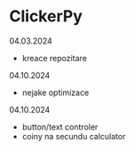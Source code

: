 # ClickerPy

04.03.2024
  - kreace repozitare

04.10.2024
  - nejake optimizace

04.10.2024
  - button/text controler
  - coiny na secundu calculator
